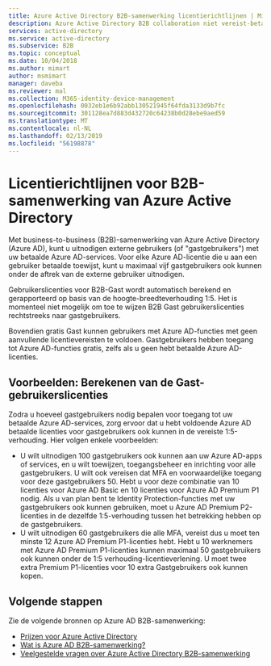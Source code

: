 ```yaml
---
title: Azure Active Directory B2B-samenwerking licentierichtlijnen | Microsoft Docs
description: Azure Active Directory B2B collaboration niet vereist-betaalde Azure AD-licenties, maar u kunt ook ophalen betaalde functies voor gastgebruikers voor B2B
services: active-directory
ms.service: active-directory
ms.subservice: B2B
ms.topic: conceptual
ms.date: 10/04/2018
ms.author: mimart
author: msmimart
manager: daveba
ms.reviewer: mal
ms.collection: M365-identity-device-management
ms.openlocfilehash: 0032eb1e6b92abb130521945f64fda3133d9b7fc
ms.sourcegitcommit: 301128ea7d883d432720c64238b0d28ebe9aed59
ms.translationtype: MT
ms.contentlocale: nl-NL
ms.lasthandoff: 02/13/2019
ms.locfileid: "56198878"
---
```

# <a name="azure-active-directory-b2b-collaboration-licensing-guidance"></a>Licentierichtlijnen voor B2B-samenwerking van Azure Active Directory

Met business-to-business (B2B)-samenwerking van Azure Active Directory (Azure AD), kunt u uitnodigen externe gebruikers (of "gastgebruikers") met uw betaalde Azure AD-services. Voor elke Azure AD-licentie die u aan een gebruiker betaalde toewijst, kunt u maximaal vijf gastgebruikers ook kunnen onder de aftrek van de externe gebruiker uitnodigen.

Gebruikerslicenties voor B2B-Gast wordt automatisch berekend en gerapporteerd op basis van de hoogte-breedteverhouding 1:5. Het is momenteel niet mogelijk om toe te wijzen B2B Gast gebruikerslicenties rechtstreeks naar gastgebruikers.

Bovendien gratis Gast kunnen gebruikers met Azure AD-functies met geen aanvullende licentievereisten te voldoen. Gastgebruikers hebben toegang tot Azure AD-functies gratis, zelfs als u geen hebt betaalde Azure AD-licenties. 

## <a name="examples-calculating-guest-user-licenses"></a>Voorbeelden: Berekenen van de Gast-gebruikerslicenties
Zodra u hoeveel gastgebruikers nodig bepalen voor toegang tot uw betaalde Azure AD-services, zorg ervoor dat u hebt voldoende Azure AD betaalde licenties voor gastgebruikers ook kunnen in de vereiste 1:5-verhouding. Hier volgen enkele voorbeelden:

- U wilt uitnodigen 100 gastgebruikers ook kunnen aan uw Azure AD-apps of services, en u wilt toewijzen, toegangsbeheer en inrichting voor alle gastgebruikers. U wilt ook vereisen dat MFA en voorwaardelijke toegang voor deze gastgebruikers 50. Hebt u voor deze combinatie van 10 licenties voor Azure AD Basic en 10 licenties voor Azure AD Premium P1 nodig. Als u van plan bent te Identity Protection-functies met uw gastgebruikers ook kunnen gebruiken, moet u Azure AD Premium P2-licenties in de dezelfde 1:5-verhouding tussen het betrekking hebben op de gastgebruikers.
- U wilt uitnodigen 60 gastgebruikers die alle MFA, vereist dus u moet ten minste 12 Azure AD Premium P1-licenties hebt. Hebt u 10 werknemers met Azure AD Premium P1-licenties kunnen maximaal 50 gastgebruikers ook kunnen onder de 1:5 verhouding-licentieverlening. U moet twee extra Premium P1-licenties voor 10 extra Gastgebruikers ook kunnen kopen.

## <a name="next-steps"></a>Volgende stappen

Zie de volgende bronnen op Azure AD B2B-samenwerking:

* [Prijzen voor Azure Active Directory](https://azure.microsoft.com/pricing/details/active-directory/)
* [Wat is Azure AD B2B-samenwerking?](what-is-b2b.md)
* [Veelgestelde vragen over Azure Active Directory B2B-samenwerking](faq.md)
